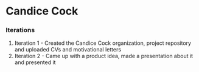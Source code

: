 # Candice Cock

### Iterations

1. Iteration 1 - Created the Candice Cock organization, project repository and uploaded CVs and motivational letters
1. Iteration 2 - Came up with a product idea, made a presentation about it and presented it
